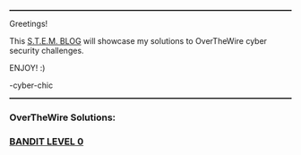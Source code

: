 <hr style="border-top: dotted 1px;" />
<p>Greetings!</p>
<p>This <a href="https://cyber-chic.github.io/overthewiresolutions">S.T.E.M. BLOG</a> will showcase my solutions to OverTheWire cyber security challenges.</p>
<p>ENJOY! :)</p>
<p>-cyber-chic</p>
<hr style="border-top: dotted 1px;" />
<h3>OverTheWire Solutions:</h3>
<h3><a href="https://cyber-chic.github.io/overthewiresolutions/banditlevel0">BANDIT LEVEL 0</a></h3>
